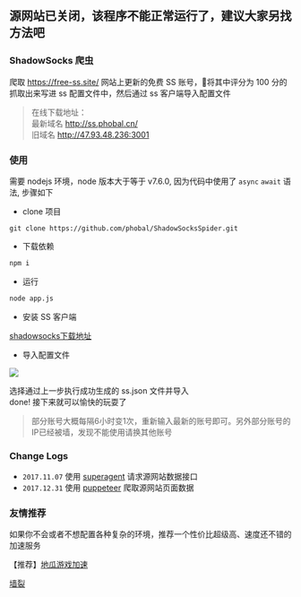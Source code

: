 ## 源网站已关闭，该程序不能正常运行了，建议大家另找方法吧

### ShadowSocks 爬虫

爬取 <https://free-ss.site/> 网站上更新的免费 SS 账号，将其中评分为 100 分的抓取出来写进 ss 配置文件中，然后通过 ss 客户端导入配置文件  

> 在线下载地址：  
> 最新域名 <http://ss.phobal.cn/>  
> 旧域名 <http://47.93.48.236:3001>

### 使用

需要 nodejs 环境，node 版本大于等于 v7.6.0, 因为代码中使用了 `async` `await` 语法, 步骤如下

* clone 项目

``` git
git clone https://github.com/phobal/ShadowSocksSpider.git
```

* 下载依赖

``` bash
npm i
```

* 运行

``` bash
node app.js
```

* 安装 SS 客户端

[shadowsocks下载地址](https://github.com/shadowsocks/ShadowsocksX-NG)

* 导入配置文件

![](./assets/1.jpg)

选择通过上一步执行成功生成的 ss.json 文件并导入  
done!
接下来就可以愉快的玩耍了

> 部分账号大概每隔6小时变1次，重新输入最新的账号即可。另外部分账号的IP已经被墙，发现不能使用请换其他账号

### Change Logs

* `2017.11.07` 使用 [superagent](https://github.com/visionmedia/superagent) 请求源网站数据接口
* `2017.12.31` 使用 [puppeteer](https://github.com/GoogleChrome/puppeteer) 爬取源网站页面数据 

### 友情推荐

如果你不会或者不想配置各种复杂的环境，推荐一个性价比超级高、速度还不错的加速服务  

【推荐】[地瓜游戏加速](https://www.diguass.cc/aff.php?aff=429)  

[墙裂](https://go.qianglie.cc/aff.php?aff=2189)  
